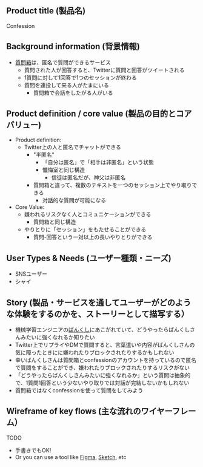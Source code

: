 ## Product title (製品名)

Confession

## Background information (背景情報)

- [質問箱](https://peing.net/ja/)は、匿名で質問ができるサービス
  - 質問された人が回答すると、Twitterに質問と回答がツイートされる
  - 1質問に対して1回答で1つのセッションが終わる
  - 質問を連投して来る人がたまにいる
    - 質問箱で会話をしたがる人がいる

## Product definition / core value (製品の目的とコアバリュー)

- Product definition:
  - Twitter上の人と匿名でチャットができる
    - "半匿名"
      - 「自分は匿名」で「相手は非匿名」という状態
      - 懺悔室と同じ構造
        - 信徒は匿名だが、神父は非匿名
    - 質問箱と違って、複数のテキストを一つのセッション上でやり取りできる
      - 対話的な質問が可能になる
- Core Value:
  - 嫌われるリスクなく人とコミュニケーションができる
    - 質問箱と同じ構造
  - やりとりに「セッション」をもたせることができる
    - 質問-回答という一対以上の長いやりとりができる

## User Types & Needs (ユーザー種類・ニーズ)

- SNSユーザー
- シャイ

## Story (製品・サービスを通してユーザーがどのような体験をするのかを、ストーリーとして描写する）

- 機械学習エンジニアの[ばんくし](https://twitter.com/vaaaaanquish)にあこがれていて、どうやったらばんくしさんみたいに強くなれるか知りたい
- Twitter上でリプライやDMで質問すると、言葉遣いや内容がばんくしさんの気に障ったときにに嫌われたりブロックされたりするかもしれない
- 幸いばんくしさんは質問箱とconfessionのアカウントを持っているので匿名で質問をすることができ、嫌われたりブロックされたりするリスクがない
- 「どうやったらばんくしさんみたいに強くなれるか」という質問は抽象的で、1質問1回答という少ないやり取りでは対話が完結しないかもしれない
- 質問箱ではなくconfessionを使って質問をしてみよう

## Wireframe of key flows (主な流れのワイヤーフレーム）
TODO

* 手書きでもOK!
* Or you can use a tool like [Figma](https://www.figma.com/), [Sketch](https://www.sketch.com/), etc
